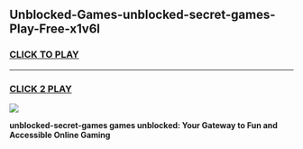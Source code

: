 
## Unblocked-Games-unblocked-secret-games-Play-Free-x1v6l
<h3>
<a href="https://premium76.site?title=unblocked-secret-games&ref=23A">CLICK TO PLAY</a></h3>
<hr>

<h3>
<a href="https://premium76.site?title=unblocked-secret-games&ref=23A">CLICK 2 PLAY</a>
  
</h3>

<a href="https://premium76.site?title=unblocked-secret-games&ref=23A"><img src="https://clearcache.store/games.png"></a>


**unblocked-secret-games games unblocked: Your Gateway to Fun and Accessible Online Gaming**

